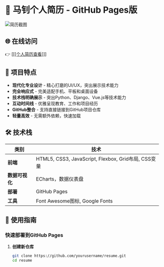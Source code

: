 # 📄 马钊个人简历 - GitHub Pages版

![简历截图](https://via.placeholder.com/1200x800/4361ee/ffffff?text=响应式简历截图)  

## 🌐 在线访问

👉 [[[[个人简历查看]](https://001-alt.github.io/Resume/)]]

## 🚀 项目特点

- **现代化专业设计** - 精心打磨的UI/UX，突出展示技术能力
- **完全响应式** - 完美适配手机、平板和桌面设备
- **技术栈明确展示** - 突出Python、Django、Vue.js等技术能力
- **互动时间线** - 优雅呈现教育、工作和项目经历
- **GitHub整合** - 支持直接链接到GitHub项目仓库
- **轻量高效** - 无需额外依赖，快速加载

## 🛠 技术栈

| 类别        | 技术                                                                 |
|-------------|----------------------------------------------------------------------|
| **前端**    | HTML5, CSS3, JavaScript, Flexbox, Grid布局, CSS变量                  |
| **数据可视化** | ECharts，数据仪表盘                                                 |
| **部署**    | GitHub Pages                                                        |
| **工具**    | Font Awesome图标, Google Fonts                                        |

## 📁 使用指南

### 快速部署到GitHub Pages

1. **创建新仓库**
   ```bash
   git clone https://github.com/yourusername/resume.git
   cd resume
